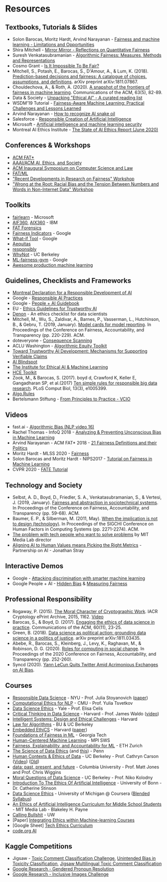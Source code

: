 # Resources

## Textbooks, Tutorials & Slides

- Solon Barocas, Moritz Hardt, Arvind Narayanan - [Fairness and machine learning - Limitations and Opportunities](https://fairmlbook.org)
- Shira Mitchell - [Mirror Mirror - Reflections on Quantitative Fairness](https://shiraamitchell.github.io/fairness/)
-  Suresh Venkatasubramanian - [Algorithmic Fairness: Measures, Methods and Representations](http://www.cs.utah.edu/~suresh/static/files/tutorial.pdf)
- Cosmo Grant - [Is It Impossible To Be Fair?](https://3milychu.github.io/algorithmic-fairness/)
- Mitchell, S., Potash, E., Barocas, S., D'Amour, A., & Lum, K. (2018). [Prediction-based decisions and fairness: A catalogue of choices, assumptions, and definitions](https://arxiv.org/pdf/1811.07867.pdf). arXiv preprint arXiv:1811.07867.
- Chouldechova, A., & Roth, A. (2020). [A snapshot of the frontiers of fairness in machine learning](https://cacm.acm.org/magazines/2020/5/244336-a-snapshot-of-the-frontiers-of-fairness-in-machine-learning/fulltext). Communications of the ACM, 63(5), 82-89.
- Data & Society - [Unpacking "Ethical AI" - A curated reading list](https://points.datasociety.net/unpacking-ethical-ai-b770b964c236)
- WSDM'19 Tutorial - [Fairness-Aware Machine Learning: Practical Challenges and Lessons Learned](https://sites.google.com/view/wsdm19-fairness-tutorial)
- Arvind Narayanan - [How to recognize AI snake oil](https://www.cs.princeton.edu/~arvindn/talks/MIT-STS-AI-snakeoil.pdf)
- Salesforce - [Responsible Creation of Artificial Intelligence](https://trailhead.salesforce.com/en/content/learn/modules/responsible-creation-of-artificial-intelligence)
- Microsoft - [Artificial intelligence and machine learning security
](https://docs.microsoft.com/en-us/security/engineering/)
- Montreal AI Ethics Institute - [The State of AI Ethics Report (June 2020)](https://montrealethics.ai/the-state-of-ai-ethics-report-june-2020/)

## Conferences & Workshops

- [ACM FAT*](https://fatconference.org)
- [AAAI/ACM AI, Ethics, and Society](https://www.aies-conference.com/)
- [ACM Inaugural Symposium on Computer Science and Law](https://computersciencelaw.org/)
- [FAT/ML](https://www.fatml.org)
- ["Recent Developments in Research on Fairness" Workshop](https://simons.berkeley.edu/workshops/fairness-workshop-2)
- ["Wrong at the Root: Racial Bias and the Tension Between Numbers and Words in Non-Internet Data" Workshop](https://simons.berkeley.edu/workshops/fairness-workshop-1)

## Toolkits

- [fairlearn](https://github.com/fairlearn/fairlearn) - Microsoft
- [AIF360](https://aif360.mybluemix.net/), [AIX360](https://aix360.mybluemix.net/) - IBM
- [FAT Forensics](https://fat-forensics.org/)
- [Fairness Indicators](https://github.com/tensorflow/fairness-indicators) - Google
- [What-if Tool](https://pair-code.github.io/what-if-tool/) - Google
- [Aequitas](https://dsapp.uchicago.edu/projects/aequitas/)
- [responsibly](http://docs.responsibly.ai/)
- [WhyNot](https://github.com/zykls/whynot) - UC Berkeley
- [ML-fairness-gym](https://github.com/google/ml-fairness-gym) - Google
- [Awesome production machine learning](https://github.com/EthicalML/awesome-production-machine-learning)

## Guidelines, Checklists and Frameworks

- [Montreal Declaration for a Responsible Development of AI](https://www.montrealdeclaration-responsibleai.com/)
- Google - [Responsible AI Practices](https://ai.google/responsibilities/responsible-ai-practices/)
- Google - [People + AI Guidebook](https://pair.withgoogle.com/)
- EU - [Ethics Guidelines for Trustworthy AI](https://ec.europa.eu/digital-single-market/en/news/ethics-guidelines-trustworthy-ai)
- [Denon](http://deon.drivendata.org/) - An ethics checklist for data scientists
- Mitchell, M., Wu, S., Zaldivar, A., Barnes, P., Vasserman, L., Hutchinson, B., & Gebru, T. (2019, January). [Model cards for model reporting](https://arxiv.org/pdf/1810.03993.pdf). In Proceedings of the Conference on Fairness, Accountability, and Transparency (pp. 220-229). ACM.
- doteveryone - [Consequence Scanning](https://www.doteveryone.org.uk/project/consequence-scanning/)
- ACLU Washington - [Algorithmic Equity Toolkit](https://www.aclu-wa.org/AEKit)
- [Toward Trustworthy AI Development: Mechanisms for Supporting Verifiable Claims](https://arxiv.org/abs/2004.07213)
- [AI Blindspot](http://aiblindspot.media.mit.edu/)
- [The Institute for Ethical AI & Machine Learning](https://ethical.institute)
- [HCE Toolkit](https://data.berkeley.edu/hce-toolkit)
- Zook, M., & Barocas, S. (2017). boyd d, Crawford K, Keller E, Gangadharan SP, et al.(2017) [Ten simple rules for responsible big data research](https://journals.plos.org/ploscompbiol/article?id=10.1371/journal.pcbi.1005399). PLoS Comput Biol, 13(3), e1005399.
- [Algo.Rules](https://algorules.org/en/home)
- Bertelsmann Stiftung - [From Principles to Practice - VCIO](https://algorules.org/fileadmin/files/alg/From_Principles_to_Practice.pdf)

## Videos

- fast.ai - [Algorithmic Bias (NLP video 16)](https://youtu.be/pThqge9QDn8)
- Rachel Thomas - InfoQ 2018 - [Analyzing & Preventing Unconscious Bias in Machine Learning](https://www.infoq.com/presentations/unconscious-bias-machine-learning/)
- Arvind Narayanan - ACM FAT* 2018 - [21 Fairness Definitions and their Politics](https://fairmlbook.org/tutorial2.html)
- Moritz Hardt - MLSS 2020 - [Fairness](https://youtu.be/Igq_S_7IfOU)
- Solon Barocas and Moritz Hardt - NIPS2017 - [Tutorial on Fairness in Machine Learning](https://fairmlbook.org/tutorial1.html)
- CVPR 2020 - [FATE Tutorial](https://youtu.be/-xGvcDzvi7Q)

## Technology and Society

- Selbst, A. D., Boyd, D., Friedler, S. A., Venkatasubramanian, S., & Vertesi, J. (2019, January). [Fairness and abstraction in sociotechnical systems](http://friedler.net/papers/sts_fat2019.pdf). In Proceedings of the Conference on Fairness, Accountability, and Transparency (pp. 59-68). ACM.
- Baumer, E. P., & Silberman, M. (2011, May). [When the implication is not to design (technology)](https://www.ics.uci.edu/~djp3/classes/2011_01_INF134/papers/impl9-rev.pdf). In Proceedings of the SIGCHI Conference on Human Factors in Computing Systems (pp. 2271-2274). ACM.
- [The problem with tech people who want to solve problems](https://www.vox.com/recode/2019/6/26/18758776/joi-ito-mit-media-lab-resisting-reduction-exorcist-kara-swisher-recode-decode-podcast-interview) by MIT Media Lab director
- [Aligning AI to Human Values means Picking the Right Metrics](https://medium.com/@PartnershipAI/aligning-ai-to-human-values-means-picking-the-right-metrics-855859e6f047) - Partnership on AI - Jonathan Stray

## Interactive Demos

- Google - [Attacking discrimination with smarter machine learning](https://research.google.com/bigpicture/attacking-discrimination-in-ml/)
- Google People + AI - [Hidden Bias](https://pair.withgoogle.com/explorables/hidden-bias/) & [Measuring Fairness](https://pair.withgoogle.com/explorables/measuring-fairness/)

## Professional Responsibility

- Rogaway, P. (2015). [The Moral Character of Cryptographic Work](https://cseweb.ucsd.edu/~dstefan/cse227-spring19/papers/moral-en.pdf). IACR Cryptology ePrint Archive, 2015, 1162. [Video](https://youtu.be/F-XebcVSyJw)
- Barocas, S., & Boyd, D. (2017). [Engaging the ethics of data science in practice](https://cacm.acm.org/magazines/2017/11/222176-engaging-the-ethics-of-data-science-in-practice/fulltext). Communications of the ACM, 60(11), 23-25.
- Green, B. (2018). [Data science as political action: grounding data science in a politics of justice](https://arxiv.org/pdf/1811.03435.pdf). arXiv preprint arXiv:1811.03435.
- Abebe, R., Barocas, S., Kleinberg, J., Levy, K., Raghavan, M., & Robinson, D. G. (2020). [Roles for computing in social change](https://dl.acm.org/doi/pdf/10.1145/3351095.3372871?casa_token=MRa0S9M9gNwAAAAA:hrz7NgIa55il9eDC-2YlUOV_sElCDwEyMeP3MH0HFK6PULF2zSppubKB_O_NKLya8edxUuB38_dIZg). In Proceedings of the 2020 Conference on Fairness, Accountability, and Transparency (pp. 252-260).
- Syncd (2020). [Yann LeCun Quits Twitter Amid Acrimonious Exchanges on AI Bias](https://syncedreview.com/2020/06/30/yann-lecun-quits-twitter-amid-acrimonious-exchanges-on-ai-bias/?fbclid=IwAR35jA6NFjHNWQJ6mQBsBNfichfvhj7D39OdnQXj9pB_h73Pqw-B4_HFVfA).

## Courses

- [Responsible Data Science](https://dataresponsibly.github.io/courses/spring19/) - NYU - Prof. Julia Stoyanovich ([paper](https://arxiv.org/pdf/1912.10564.pdf))
- [Computational Ethics for NLP](http://demo.clab.cs.cmu.edu/ethical_nlp/) - CMU - Prof. Yulia Tsvetkov
- [Data Science Ethics](https://datascienceethics.org) - Yale - Prof. Elisa Celis
- [Critical Thinking in Data Science](https://locator.tlt.harvard.edu/course/colgsas-207093/2019/spring/14577) - Harvard - Prof. James Waldo ([video](https://youtu.be/PDYGjDYTY1o))
- [Intelligent Systems: Design and Ethical Challenges](https://locator.tlt.harvard.edu/course/colgsas-160419/2019/spring/20399) - Harvard
- [Law for Algorithms](http://aloni.net/lfa) - BU & UC Berkeley
- [Embedded EthiCS](https://embeddedethics.seas.harvard.edu/) - Harvard ([paper](https://arxiv.org/pdf/1808.05686.pdf))
- [Foundations of Fairness in ML](http://jamiemorgenstern.com/teaching/f18-fairml/) - Georgia Tech
- [Human-Centered Machine Learning](http://courses.mpi-sws.org/hcml-ws18/) - MPI SWS
- [Fairness, Explainability, and Accountability for ML](https://las.inf.ethz.ch/teaching/feaml-s19) - ETH Zurich
- [The Science of Data Ethics](https://www.seas.upenn.edu/~cis399/index.html) (and [this](https://www.cis.upenn.edu/~mkearns/teaching/SDE/ScienceDataEthics.pdf)) - Penn
- [Human Contexts & Ethics of Data](https://data.berkeley.edu/hce
) - UC Berkeley - Prof. Cathryn Carson ([Video](https://www.youtube.com/watch?v=vmmrdr-T1K0&feature=youtu.be)) ([Old](https://hce-sts.org/))
- [data: past, present, and future](https://data-ppf.github.io/) - Columbia University - Prof. Matt Jones and Prof. Chris Wiggins
- [Moral Questions of Data Science](https://bcourses.berkeley.edu/courses/1477033) - UC Berkeley - Prof. Niko Kolodny
- [Introduction To The Ethics Of Artificial Intelligence](https://www.catherinestinson.ca/Files/Teaching/Syllabus_Ethics_AI.pdf) - University of Bonn - Dr. Catherine Stinson
- [Data Science Ethics](https://www.coursera.org/learn/data-science-ethics) - University of Michigan @ Coursera ([Blended Syllabus](http://www-personal.umich.edu/~csandvig/SIADS%20503%20Data%20Science%20Ethics%20--%20Syllabus.pdf))
- [An Ethics of Artificial Intelligence Curriculum for Middle School Students](https://docs.google.com/document/d/1e9wx9oBg7CR0s5O7YnYHVmX7H7pnITfoDxNdrSGkp60/view#heading=h.lj79p5m41lr3) - MIT Media Lab - Blakeley H. Payne
- [Calling Bullshit](https://callingbullshit.org/) - UW
- [Paper] [Integrating Ethics within Machine-learning Courses](https://dl.acm.org/citation.cfm?id=3341164)
- [Google Sheet] [Tech Ethics Curriculum](https://docs.google.com/spreadsheets/d/1jWIrA8jHz5fYAW4h9CkUD8gKS5V98PDJDymRf8d9vKI/edit#gid=0)
- [code.org AI](https://code.org/oceans)

## Kaggle Competitions

- Jigsaw - [Toxic Comment Classification Challenge](https://www.kaggle.com/c/jigsaw-toxic-comment-classification-challenge), [Unintended Bias in Toxicity Classification](https://www.kaggle.com/c/jigsaw-unintended-bias-in-toxicity-classification), [Jigsaw Multilingual Toxic Comment Classification
](https://www.kaggle.com/c/jigsaw-multilingual-toxic-comment-classification)
- [Google Research - Gendered Pronoun Resolution](https://www.kaggle.com/c/gendered-pronoun-resolution)
- [Google Research - Inclusive Images Challenge](https://www.kaggle.com/c/inclusive-images-challenge)
